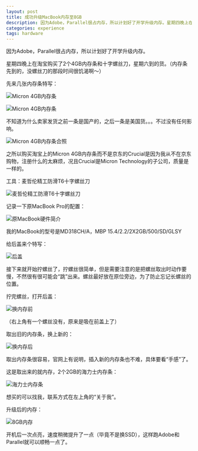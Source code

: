 ```yaml
---
layout: post
title: 成功升级MacBook内存至8GB
description: 因为Adobe，Parallel很占内存，所以计划好了开学升级内存。星期四晚上在淘宝购买了2个4GB内存条和狮子螺丝刀，星期六到的货。（内存条先到的，没螺丝刀的那段时间很饥渴啊～）
categories: experience
tags: hardware
---
```


因为Adobe，Parallel很占内存，所以计划好了开学升级内存。

星期四晚上在淘宝购买了2个4GB内存条和十字螺丝刀，星期六到的货。（内存条先到的，没螺丝刀的那段时间很饥渴啊～）

先来几张内存条特写：

![Micron 4GB内存条](http://pic.yupoo.com/perrydu/CfCtS8Pl/YKP4n.jpg)

![Micron 4GB内存条](http://pic.yupoo.com/perrydu/CfCtiWHo/R36L.jpg)

不知道为什么卖家发货之前一条是国产的，之后一条是美国货。。。不过没有任何影响。

![Micron 4GB内存条合照](http://pic.yupoo.com/perrydu/CfCtgQ87/NigjG.jpg)

之所以购买淘宝上的Micron 4GB内存条而不是京东的Crucial是因为我从不在京东购物，注册什么的太麻烦，况且Crucial是Micron Technology的子公司，质量是一样的。

工具：麦哲伦精工防滑T6十字螺丝刀

![麦哲伦精工防滑T6十字螺丝刀](http://pic.yupoo.com/perrydu/CfDahC6U/xkm52.jpg)

记录一下原MacBook Pro的配置：

![原MacBook硬件简介](http://pic.yupoo.com/perrydu/CfCxA2ee/10MS7J.jpg)

我的MacBook的型号是MD318CH/A，MBP 15.4/2.2/2X2GB/500/SD/GLSY

给后盖来个特写：

![后盖](http://pic.yupoo.com/perrydu/CfDasKmg/P4yoe.jpg)

接下来就开始拧螺丝了，拧螺丝很简单，但是需要注意的是把螺丝取出时动作要慢，不然很有很可能会“跳”出来。螺丝最好放在原位旁边，为了防止忘记长螺丝的位置。

拧完螺丝，打开后盖：

![换内存前](http://pic.yupoo.com/perrydu/CfDajTZP/Msv6N.jpg)

（右上角有一个螺丝没有，原来是吸在前盖上了）

取出旧的内存条，换上新的：

![换内存后](http://pic.yupoo.com/perrydu/CfDams8g/cmlus.jpg)

取出内存条很容易，官网上有说明，插入新的内存条也不难，具体要看“手感”了。

这是取出来的就内存，2个2GB的海力士内存条：

![海力士内存条](http://pic.yupoo.com/perrydu/CfDaqIw7/HdGrt.jpg)

想买的可以找我，联系方式在左上角的“关于我”。

升级后的内存：

![8GB内存](http://pic.yupoo.com/perrydu/CfDmrLDM/IEOLZ.jpg)

开机后一次点亮，速度稍微提升了一点（毕竟不是换SSD），这样跑Adobe和Parallel就可以顺畅一点了。




